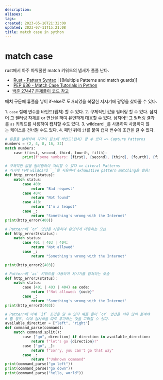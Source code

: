```yaml
---
description:
aliases: 
tags: 
created: 2023-05-10T21:32:00
updated: 2023-07-11T15:21:08
title: match case in python
---
```

# match case

rust에서 아주 파워풀한 match 키워드의 냄새가 폴폴 난다. 

-  [Rust - Pattern Syntax](https://rust-book.cs.brown.edu/ch18-03-pattern-syntax.html#multiple-patterns) | [[Multiple Patterns and match guards]]
-  [PEP 636 - Match Case Tutorials in Python](https://peps.python.org/pep-0636/)
- [백준 27447 문제풀이 코드 참고](https://github.com/OrmiCodeRanger/ChoiSeunghyeon/blob/a005d108a359d242d421217bae8b5c912b204fc3/ex27447.py)

매치 구문에 튜플을 넣어 if-else로 도배되었을 복잡한 저시기에 광명을 찾아줄 수 있다.

1. `case` 절에 변수를 바인드(캡처) 할 수 있다.
2. 구체적인 값을 필터링 할 수 있다. 심지어 그 필터링 자체를 or 연산을 하여 유연하게 대응할 수 있다. 심지어!! 그 필터링 결과를 `as` 키워드를 사용하여 캡처할 수도 있다.
3. wildcard `_`를 사용하여 사용하지 않는 케이스를 건너뛸 수도 있다.
4. 패턴 뒤에 `if`를 붙여 캡처 변수에 조건을 걸 수 있다.

```python
# 튜플을 분해하여 각각의 원소에 바인드(캡처) 할 수 있다 => Capture Patterns
numbers = (2, 4, 8, 16, 32)
match numbers:
    case (first, second, third, fourth, fifth):
        print(f'some numbers: {first}, {second}, {third}, {fourth}, {fifth}')

# 구체적인 값을 필터링하여 처리할 수 있다 => Literal Patterns
# 거기에 더해 wildcard `_`를 사용하여 exhaustive pattern matching을 활용!
def http_error(status):
    match status:
        case 400:
            return "Bad request"
        case 404:
            return "Not found"
        case 418:
            return "I'm a teapot"
        case _:
            return "Something's wrong with the Internet"
print(http_error(400))

# Pattern에 `or` 연산을 사용하여 유연하게 대응하는 모습
def http_error2(status):
    match status:
        case 401 | 403 | 404:
            return "Not allowed"
        case _:
            return "Something's wrong with the Internet"

print(http_error2(403))

# Pattern에 `as` 키워드를 사용하여 저시기를 캡처하는 모습
def http_error3(status):
    match status:
        case (401 | 403 | 404) as code:
            return f"Not allowed: {code}"
        case _:
            return "Something's wrong with the Internet"
print(http_error3(403))

# Pattern에 아예 `if` 조건을 달 수 있다 예를 들어 `or` 연산을 너무 많이 붙여야 
# 할 경우, 아예 검사식을 따로 추가하는 것을 고려할 수 있다.
available_direction = ["left", "right"]
def command_parse(command):
    match command.split():
        case ["go", direction] if direction in available_direction:
            return f"let's go {direction}!"
        case ["go", _]:
            return f"Sorry, you can't go that way"
        case _:
            return f"Unknown command"
print(command_parse("go left"))
print(command_parse("go down"))
print(command_parse("hello, world"))
```